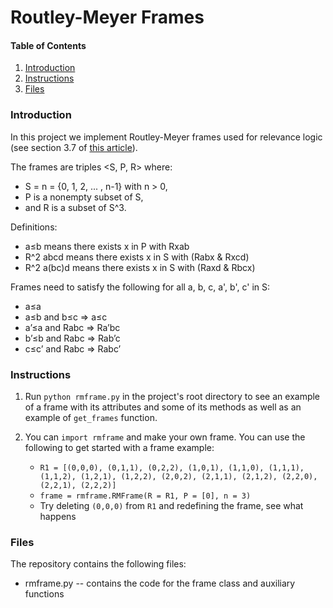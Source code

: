 # Routley-Meyer Frames


#### Table of Contents
1. [Introduction](#introduction)
2. [Instructions](#instructions)
3. [Files](#files)


### Introduction
In this project we implement Routley-Meyer frames used for relevance logic (see section 3.7 of [this article](https://consequently.org/papers/rle.pdf)). 

The frames are triples <S, P, R> where:
* S = n = {0, 1, 2, ... , n-1} with n > 0, 
* P is a nonempty subset of S, 
* and R is a subset of S^3. 
        
Definitions:
* a≤b means there exists x in P with Rxab
* R^2 abcd means there exists x in S with (Rabx & Rxcd)
* R^2 a(bc)d means there exists x in S with (Raxd & Rbcx)

Frames need to satisfy the following for all a, b, c, a', b', c' in S:
* a≤a
* a≤b and b≤c => a≤c
* a’≤a and Rabc => Ra’bc
* b’≤b and Rabc => Rab’c
* c≤c’ and Rabc => Rabc’

### Instructions
1. Run `python rmframe.py` in the project's root directory to see an example of a frame with its attributes and some of its methods as well as an example of `get_frames` function.

2. You can `import rmframe` and make your own frame. You can use the following to get started with a frame example:

    - `R1 = [(0,0,0), (0,1,1), (0,2,2), (1,0,1), (1,1,0), (1,1,1), (1,1,2), (1,2,1), (1,2,2), (2,0,2), (2,1,1), (2,1,2), (2,2,0), (2,2,1), (2,2,2)]`
    - `frame = rmframe.RMFrame(R = R1, P = [0], n = 3)` 
    - Try deleting `(0,0,0)` from `R1` and redefining the frame, see what happens

### Files
The repository contains the following files:

* rmframe.py -- contains the code for the frame class and auxiliary functions 
